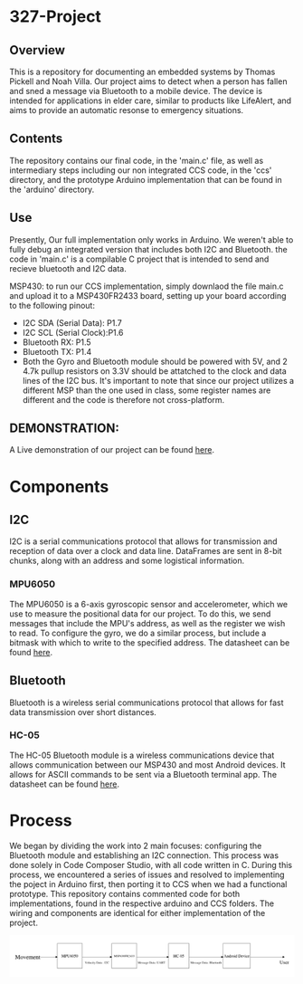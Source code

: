 # 327-Project
## Overview
This is a repository for documenting an embedded systems by Thomas Pickell and Noah Villa. Our project aims to detect when a person has fallen and sned a message via Bluetooth to a mobile device. The device is intended for applications in elder care, similar to products like LifeAlert, and aims to provide an automatic resonse to emergency situations.

## Contents
The repository contains our final code, in the 'main.c' file, as well as intermediary steps including our non integrated CCS code, in the 'ccs' directory, and the prototype Arduino implementation that can be found in the 'arduino' directory.

## Use
Presently, Our full implementation only works in Arduino. We weren't able to fully debug an integrated version that includes both I2C and Bluetooth. the code in 'main.c' is a compilable C project that is intended to send and recieve bluetooth and I2C data.

MSP430: to run our CCS implementation, simply downlaod the file main.c and upload it to a MSP430FR2433 board, setting up your board according to the following pinout:     
- I2C SDA (Serial Data): P1.7
- I2C SCL (Serial Clock):P1.6
- Bluetooth RX: P1.5
- Bluetooth TX: P1.4
- Both the Gyro and Bluetooth module should be powered with 5V, and 2 4.7k pullup resistors on 3.3V should be attatched to the clock and data lines of the I2C bus.
It's important to note that since our project utilizes a different MSP than the one used in class, some register names are different and the code is therefore not cross-platform.

## DEMONSTRATION:
A Live demonstration of our project can be found [here](https://drive.google.com/file/d/1XZIgEVxlYv1pwuqYM_hLLPm6eGMVjQot/view).

# Components
## I2C
I2C is a serial communications protocol that allows for transmission and reception of data over a clock and data line. DataFrames are sent in 8-bit chunks, along with an address and some logistical information.
### MPU6050
The MPU6050 is a 6-axis gyroscopic sensor and accelerometer, which we use to measure the positional data for our project. To do this, we send messages that include the MPU's address, as well as the register we wish to read. To configure the gyro, we do a similar process, but include a bitmask with which to write to the specified address. The datasheet can be found [here](https://invensense.tdk.com/wp-content/uploads/2015/02/MPU-6000-Datasheet1.pdf).

## Bluetooth
Bluetooth is a wireless serial communications protocol that allows for fast data transmission over short distances.
### HC-05
The HC-05 Bluetooth module is a wireless communications device that allows communication between our MSP430 and most Android devices. It allows for ASCII commands to be sent via a Bluetooth terminal app. The datasheet can be found [here](https://components101.com/sites/default/files/component_datasheet/HC-05%20Datasheet.pdf).

# Process
We began by dividing the work into 2 main focuses: configuring the Bluetooth module and establishing an I2C connection. This process was done solely in Code Composer Studio, with all code written in C. During this process, we encountered a series of issues and resolved to implementing the poject in Arduino first, then porting it to CCS when we had a functional prototype. This repository contains commented code for both implementations, found in the respective arduino and CCS folders. The wiring and components are identical for either implementation of the project.


![screenshot](Block_Diagram1.png)
